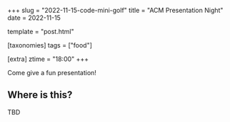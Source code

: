 +++
slug = "2022-11-15-code-mini-golf"
title = "ACM Presentation Night"
date = 2022-11-15

template = "post.html"

[taxonomies]
tags = ["food"]

[extra]
ztime = "18:00"
+++

Come give a fun presentation!


<!-- more -->

## Where is this?

TBD
